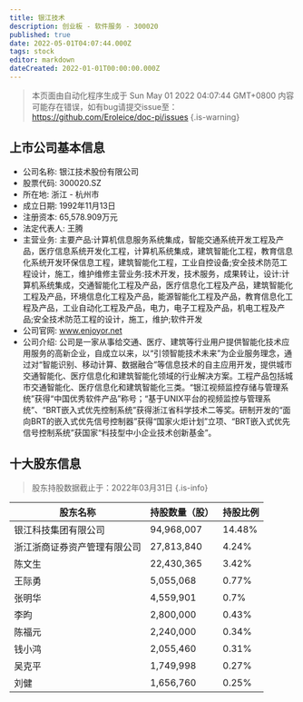 ```yaml
---
title: 银江技术
description: 创业板 - 软件服务 - 300020
published: true
date: 2022-05-01T04:07:44.000Z
tags: stock
editor: markdown
dateCreated: 2022-01-01T00:00:00.000Z
---
```


> 本页面由自动化程序生成于 Sun May 01 2022 04:07:44 GMT+0800
> 内容可能存在错误，如有bug请提交issue至：https://github.com/Eroleice/doc-pi/issues
{.is-warning}

## 上市公司基本信息
- 公司名称: 银江技术股份有限公司
- 股票代码: 300020.SZ
- 所在地: 浙江 - 杭州市
- 成立日期: 1992年11月13日
- 注册资本: 65,578.909万元
- 法定代表人: 王腾
- 主营业务: 主要产品:计算机信息服务系统集成，智能交通系统开发工程及产品，医疗信息系统开发化工程，计算机系统集成，建筑智能化工程，教育信息化系统开发环保信息工程，建筑智能化工程，工业自控设备;安全技术防范工程设计，施工，维护维修主营业务:技术开发，技术服务，成果转让，设计:计算机系统集成，交通智能化工程及产品，医疗信息化工程及产品，建筑智能化工程及产品，环境信息化工程及产品，能源智能化工程及产品，教育信息化工程及产品，工业自动化工程及产品，电力，电子工程及产品，机电工程及产品;安全技术防范工程的设计，施工，维护;软件开发
- 公司官网: www.enjoyor.net
- 公司介绍: 公司是一家从事给交通、医疗、建筑等行业用户提供智能化技术应用服务的高新企业，自成立以来，以“引领智能技术未来”为企业服务理念，通过对“智能识别、移动计算、数据融合”等信息技术的自主应用开发，提供城市交通智能化、医疗信息化和建筑智能化领域的行业解决方案。工程产品包括城市交通智能化、医疗信息化和建筑智能化三类。“银江视频监控存储与管理系统”获得“中国优秀软件产品”称号；“基于UNIX平台的视频监控与管理系统”、“BRT嵌入式优先控制系统”获得浙江省科学技术二等奖。研制开发的“面向BRT的嵌入式优先信号控制器”获得“国家火炬计划”立项、“BRT嵌入式优先信号控制系统”获国家“科技型中小企业技术创新基金”。


## 十大股东信息
> 股东持股数据截止于：2022年03月31日
{.is-info}

| 股东名称 | 持股数量（股） | 持股比例 |
| --- | --- | --- |
| 银江科技集团有限公司 | 94,968,007 | 14.48% |
| 浙江浙商证券资产管理有限公司 | 27,813,840 | 4.24% |
| 陈文生 | 22,430,365 | 3.42% |
| 王际勇 | 5,055,068 | 0.77% |
| 张明华 | 4,559,901 | 0.7% |
| 李昀 | 2,800,000 | 0.43% |
| 陈福元 | 2,240,000 | 0.34% |
| 钱小鸿 | 2,055,460 | 0.31% |
| 吴克平 | 1,749,998 | 0.27% |
| 刘健 | 1,656,760 | 0.25% |




